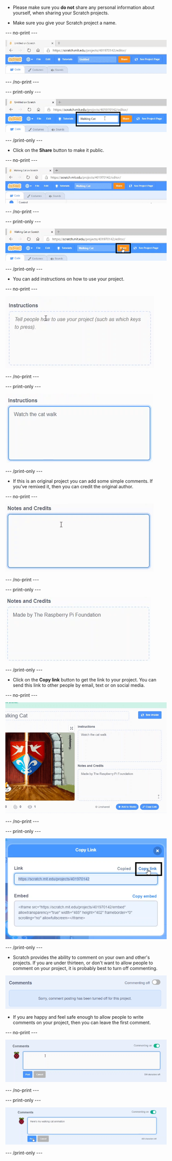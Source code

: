 - Please make sure you **do not** share any personal information about yourself, when sharing your Scratch projects.

- Make sure you give your Scratch project a name.

--- no-print ---

![name_file.gif](images/name_file.gif)

--- /no-print ---

--- print-only ---

![name_file.png](images/name_file.png)

--- /print-only ---

- Click on the **Share** button to make it public.

--- no-print ---

![share.gif](images/share.gif)

--- /no-print ---

--- print-only ---

![share.png](images/share.png)

--- /print-only ---

- You can add instructions on how to use your project.

--- no-print ---

![add_instructions.gif](images/add_instructions.gif)

--- /no-print ---

--- print-only ---

![add_instructions.png](images/add_instructions.png)

--- /print-only ---

- If this is an original project you can add some simple comments. If you've remixed it, then you can credit the original author.

--- no-print ---

![notes_and_credits.gif](images/notes_and_credits.gif)

--- /no-print ---

--- print-only ---

![notes_and_credits.png](images/notes_and_credits.png)

--- /print-only ---

- Click on the **Copy link** button to get the link to your project. You can send this link to other people by email, text or on social media.

--- no-print ---

![copy_link.gif](images/copy_link.gif)

--- /no-print ---

--- print-only ---

![copy_link.png](images/copy_link.png)

--- /print-only ---

- Scratch provides the ability to comment on your own and other's projects. If you are under thirteen, or don't want to allow people to comment on your project, it is probably best to turn off commenting.

![comments-off.png](images/comments-off.png)

- If you are happy and feel safe enough to allow people to write comments on your project, then you can leave the first comment.

--- no-print ---

![add_comments.gif](images/add_comments.gif)

--- /no-print ---

--- print-only ---

![add_comments.png](images/add_comments.png)

--- /print-only ---
